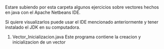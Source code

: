 Estare subiendo por esta carpeta algunos ejercicios sobre vectores hechos en java con el Apache Netbeans IDE.

Si quiere visualizarlos puede usar el IDE mencionado anteriormente y tener instalado el JDK en su computadora.

1. Vector_Inicializacion.java
Este programa contiene la creacion y inicializacion de un vector
